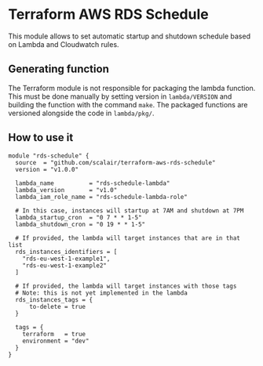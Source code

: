 # Terraform AWS RDS Schedule

This module allows to set automatic startup and shutdown schedule based on Lambda and Cloudwatch rules.

## Generating function

The Terraform module is not responsible for packaging the lambda function. This must be done manually by setting version in `lambda/VERSION` and building the function with the command `make`. The packaged functions are versioned alongside the code in `lambda/pkg/`.

## How to use it

```hcl
module "rds-schedule" {
  source  = "github.com/scalair/terraform-aws-rds-schedule"
  version = "v1.0.0"
  
  lambda_name          = "rds-schedule-lambda"
  lambda_version       = "v1.0"
  lambda_iam_role_name = "rds-schedule-lambda-role"
  
  # In this case, instances will startup at 7AM and shutdown at 7PM
  lambda_startup_cron  = "0 7 * * 1-5"
  lambda_shutdown_cron = "0 19 * * 1-5"
  
  # If provided, the lambda will target instances that are in that list
  rds_instances_identifiers = [
    "rds-eu-west-1-example1",
    "rds-eu-west-1-example2"
  ]

  # If provided, the lambda will target instances with those tags
  # Note: this is not yet implemented in the lambda
  rds_instances_tags = {
      to-delete = true
  }
  
  tags = {
    terraform   = true
    environment = "dev"
  }
}
```
